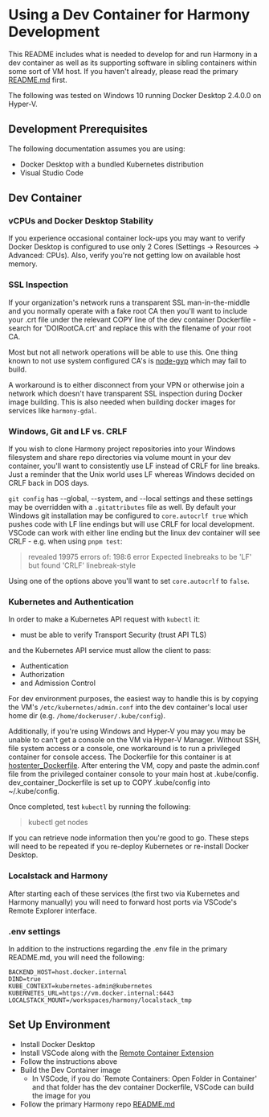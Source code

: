 # Using a Dev Container for Harmony Development

This README includes what is needed to develop for and run Harmony in a dev container as well as its supporting software in sibling containers within some sort of VM host. If you haven't already, please read the primary [README.md](../README.md) first.

The following was tested on Windows 10 running Docker Desktop 2.4.0.0 on Hyper-V.

## Development Prerequisites

The following documentation assumes you are using:

* Docker Desktop with a bundled Kubernetes distribution
* Visual Studio Code


## Dev Container

### vCPUs and Docker Desktop Stability

If you experience occasional container lock-ups you may want to verify Docker Desktop is configured to use only 2 Cores (Settings -> Resources -> Advanced: CPUs). Also, verify you're not getting low on available host memory.

### SSL Inspection

If your organization's network runs a transparent SSL man-in-the-middle and you normally operate with a fake root CA then you'll want to include your .crt file under the relevant COPY line of the dev container Dockerfile - search for 'DOIRootCA.crt' and replace this with the filename of your root CA.

Most but not all network operations will be able to use this. One thing known to not use system configured CA's is [node-gyp](https://github.com/nodejs/node-gyp) which may fail to build.

A workaround is to either disconnect from your VPN or otherwise join a network which doesn't have transparent SSL inspection during Docker image building. This is also needed when building docker images for services like `harmony-gdal`.

### Windows, Git and LF vs. CRLF

If you wish to clone Harmony project repositories into your Windows filesystem and share repo directories via volume mount in your dev container, you'll want to consistently use LF instead of CRLF for line breaks. Just a reminder that the Unix world uses LF whereas Windows decided on CRLF back in DOS days.

`git config` has --global, --system, and --local settings and these settings may be overridden with a `.gitattributes` file as well. By default your Windows git installation may be configured to `core.autocrlf true` which pushes code with LF line endings but will use CRLF for local development. VSCode can work with either line ending but the linux dev container will see CRLF - e.g. when using `pnpm test`:

> revealed 19975 errors of: 198:6  error  Expected linebreaks to be 'LF' but found 'CRLF'  linebreak-style

Using one of the options above you'll want to set `core.autocrlf` to `false`.

### Kubernetes and Authentication

In order to make a Kubernetes API request with `kubectl` it:
* must be able to verify Transport Security (trust API TLS)

and the Kubernetes API service must allow the client to pass:
* Authentication
* Authorization
* and Admission Control

For dev environment purposes, the easiest way to handle this is by copying the VM's `/etc/kubernetes/admin.conf` into the dev container's local user home dir (e.g. `/home/dockeruser/.kube/config`).

Additionally, if you're using Windows and Hyper-V you may you may be unable to can't get a console on the VM via Hyper-V Manager. Without SSH, file system access or a console, one workaround is to run a privileged container for console access. The Dockerfile for this container is at [hostenter_Dockerfile](hostenter_Dockerfile). After entering the VM, copy and paste the admin.conf file from the privileged container console to your main host at .kube/config. dev_container_Dockerfile is set up to COPY .kube/config into ~/.kube/config.

Once completed, test `kubectl` by running the following:

> kubectl get nodes

If you can retrieve node information then you're good to go. These steps will need to be repeated if you re-deploy Kubernetes or re-install Docker Desktop.

### Localstack and Harmony

After starting each of these services (the first two via Kubernetes and Harmony manually) you will need to forward host ports via VSCode's Remote Explorer interface.

### .env settings

In addition to the instructions regarding the .env file in the primary README.md, you will need the following:

```
BACKEND_HOST=host.docker.internal
DIND=true
KUBE_CONTEXT=kubernetes-admin@kubernetes
KUBERNETES_URL=https://vm.docker.internal:6443
LOCALSTACK_MOUNT=/workspaces/harmony/localstack_tmp
```


## Set Up Environment

* Install Docker Desktop
* Install VSCode along with the [Remote Container Extension](https://code.visualstudio.com/docs/remote/containers)
* Follow the instructions above
* Build the Dev Container image
   * In VSCode, if you do `Remote Containers: Open Folder in Container' and that folder has the dev container Dockerfile, VSCode can build the image for you
* Follow the primary Harmony repo [README.md](../README.md)